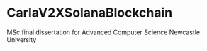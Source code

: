 # CarlaV2XSolanaBlockchain
MSc final dissertation for Advanced Computer Science Newcastle University
